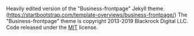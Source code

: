 

Heavily edited version of the "Business-frontpage" Jekyll theme. (https://startbootstrap.com/template-overviews/business-frontpage/) The "Business-frontpage" theme is copyright 2013-2019 Blackrock Digital LLC. Code released under the [MIT](https://github.com/BlackrockDigital/startbootstrap-business-frontpage/blob/gh-pages/LICENSE) license.

